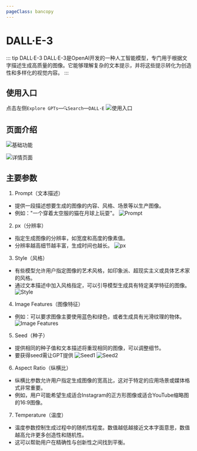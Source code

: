 ```yaml
---
pageClass: bancopy
---
```

# DALL·E-3

::: tip DALL·E-3
DALL·E-3是OpenAI开发的一种人工智能模型，专门用于根据文字描述生成高质量的图像。它能够理解复杂的文本提示，并将这些提示转化为创造性和多样化的视觉内容。
:::

## 使用入口
点击左侧`Explore GPTs`—`🔍Search`—`DALL·E`
![使用入口](https://cdn.jerryz.com.cn/gh/YangguangZhou/CNChat-Docs@main/docs/public/9.png)

## 页面介绍
![基础功能](https://cdn.jerryz.com.cn/gh/YangguangZhou/CNChat-Docs@main/docs/public/10.png)

![详情页面](https://cdn.jerryz.com.cn/gh/YangguangZhou/CNChat-Docs@main/docs/public/11.png)

## 主要参数
1. Prompt（文本描述）
- 提供一段描述想要生成的图像的内容、风格、场景等以生产图像。
- 例如："一个穿着太空服的猫在月球上玩耍"。
![Prompt](https://cdn.jerryz.com.cn/gh/YangguangZhou/CNChat-Docs@main/docs/public/12.png)

2. px（分辨率）
- 指定生成图像的分辨率，如宽度和高度的像素值。
- 分辨率越高细节越丰富，生成时间也越长。
![px](https://cdn.jerryz.com.cn/gh/YangguangZhou/CNChat-Docs@main/docs/public/13.png)

3. Style（风格）
- 有些模型允许用户指定图像的艺术风格，如印象派、超现实主义或具体艺术家的风格。
- 通过文本描述中加入风格指定，可以引导模型生成具有特定美学特征的图像。
![Style](https://cdn.jerryz.com.cn/gh/YangguangZhou/CNChat-Docs@main/docs/public/14.png)

4. Image Features（图像特征）
- 例如：可以要求图像主要使用蓝色和绿色，或者生成具有光滑纹理的物体。
![Image Features](https://cdn.jerryz.com.cn/gh/YangguangZhou/CNChat-Docs@main/docs/public/15.png)

5. Seed（种子）
- 提供相同的种子值和文本描述将重现相同的图像，可以调整细节。
- 要获得seed需让GPT提供
![Seed1](https://cdn.jerryz.com.cn/gh/YangguangZhou/CNChat-Docs@main/docs/public/16.png)
![Seed2](https://cdn.jerryz.com.cn/gh/YangguangZhou/CNChat-Docs@main/docs/public/17.png)

6. Aspect Ratio（纵横比）
- 纵横比参数允许用户指定生成图像的宽高比，这对于特定的应用场景或媒体格式非常重要。
- 例如，用户可能希望生成适合Instagram的正方形图像或适合YouTube缩略图的16:9图像。

7. Temperature（温度）
- 温度参数控制生成过程中的随机性程度。数值越低越接近文本字面意思，数值越高允许更多创造性和随机性。
- 这可以帮助用户在精确性与创新性之间找到平衡。